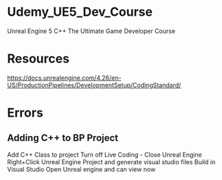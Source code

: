 # Udemy_UE5_Dev_Course

Unreal Engine 5 C++ The Ultimate Game Developer Course

# Resources

https://docs.unrealengine.com/4.26/en-US/ProductionPipelines/DevelopmentSetup/CodingStandard/

# Errors

## Adding C++ to BP Project

Add C++ Class to project
Turn off Live Coding - Close Unreal Engine
Right+Click Unreal Engine Project and generate visual studio files
Build in Visual Studio
Open Unreal engine and can view now

